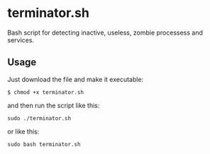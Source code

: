 # terminator.sh

Bash script for detecting inactive, useless, zombie processess and services.

## Usage
Just download the file and make it executable:
```
$ chmod +x terminator.sh
```
and then run the script like this:
```
sudo ./terminator.sh
```
or like this:
```
sudo bash terminator.sh
```

